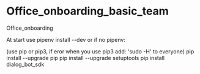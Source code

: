 # Office_onboarding_basic_team

Office_onboarding

At start use pipenv install --dev
or if no pipenv:

(use pip or pip3, if eror when you use pip3 add: 'sudo -H' to everyone)
pip install --upgrade pip
pip install --upgrade setuptools
pip install dialog_bot_sdk
